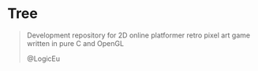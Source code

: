 # Tree
>
> Development repository for 2D online platformer retro pixel art game written
> in pure C and OpenGL
>
> @LogicEu
